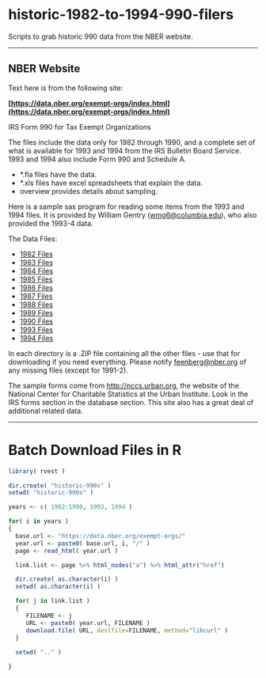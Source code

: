 # historic-1982-to-1994-990-filers

Scripts to grab historic 990 data from the NBER website. 

----

## NBER Website 

Text here is from the following site: 

**[https://data.nber.org/exempt-orgs/index.html](https://data.nber.org/exempt-orgs/index.html)**

IRS Form 990 for Tax Exempt Organizations

The files include the data only for 1982 through 1990, and a complete set of what is available for 1993 and 1994 from the IRS Bulletin Board Service. 1993 and 1994 also include Form 990 and Schedule A.

* *.fla files have the data. 
* *.xls files have excel spreadsheets that explain the data. 
* overview provides details about sampling. 

Here is a sample sas program for reading some items from the 1993 and 1994 files. It is provided by William Gentry (wmg6@columbia.edu), who also provided the 1993-4 data.

The Data Files:

* [1982 Files](https://data.nber.org/exempt-orgs/1982/) 
* [1983 Files](https://data.nber.org/exempt-orgs/1983/) 
* [1984 Files](https://data.nber.org/exempt-orgs/1984/) 
* [1985 Files](https://data.nber.org/exempt-orgs/1985/) 
* [1986 Files](https://data.nber.org/exempt-orgs/1986/) 
* [1987 Files](https://data.nber.org/exempt-orgs/1987/) 
* [1988 Files](https://data.nber.org/exempt-orgs/1988/) 
* [1989 Files](https://data.nber.org/exempt-orgs/1989/) 
* [1990 Files](https://data.nber.org/exempt-orgs/1990/) 
* [1993 Files](https://data.nber.org/exempt-orgs/1993/) 
* [1994 Files](https://data.nber.org/exempt-orgs/1994/) 

In each directory is a .ZIP file containing all the other files - use that for downloading if you need everything. Please notify feenberg@nber.org of any missing files (except for 1991-2).

The sample forms come from http://nccs.urban.org, the website of the National Center for Charitable Statistics at the Urban Institute. Look in the IRS forms section in the database section. This site also has a great deal of additional related data.


-----


# Batch Download Files in R

```r
library( rvest )

dir.create( "historic-990s" )
setwd( "historic-990s" )

years <- c( 1982:1990, 1993, 1994 )

for( i in years )
{
  base.url <- "https://data.nber.org/exempt-orgs/"
  year.url <- paste0( base.url, i, "/" )
  page <- read_html( year.url )

  link.list <- page %>% html_nodes("a") %>% html_attr("href") 

  dir.create( as.character(i) )
  setwd( as.character(i) )  

  for( j in link.list )
  {
     FILENAME <- j
     URL <- paste0( year.url, FILENAME )
     download.file( URL, destfile=FILENAME, method="libcurl" )
  }
  
  setwd( ".." )

}
```
